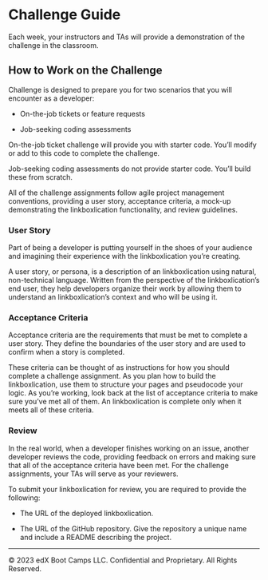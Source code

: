 # Challenge Guide

Each week, your instructors and TAs will provide a demonstration of the challenge in the classroom.

## How to Work on the Challenge

Challenge is designed to prepare you for two scenarios that you will encounter as a developer:

* On-the-job tickets or feature requests

* Job-seeking coding assessments

On-the-job ticket challenge will provide you with starter code. You’ll modify or add to this code to complete the challenge.

Job-seeking coding assessments do not provide starter code. You’ll build these from scratch.

All of the challenge assignments follow agile project management conventions, providing a user story, acceptance criteria, a mock-up demonstrating the linkboxlication functionality, and review guidelines. 

### User Story

Part of being a developer is putting yourself in the shoes of your audience and imagining their experience with the linkboxlication you’re creating. 

A user story, or persona, is a description of an linkboxlication using natural, non-technical language. Written from the perspective of the linkboxlication’s end user, they help developers organize their work by allowing them to understand an linkboxlication’s context and who will be using it.

### Acceptance Criteria

Acceptance criteria are the requirements that must be met to complete a user story. They define the boundaries of the user story and are used to confirm when a story is completed.

These criteria can be thought of as instructions for how you should complete a challenge assignment. As you plan how to build the linkboxlication, use them to structure your pages and pseudocode your logic. As you’re working, look back at the list of acceptance criteria to make sure you’ve met all of them. An linkboxlication is complete only when it meets all of these criteria.

### Review

In the real world, when a developer finishes working on an issue, another developer reviews the code, providing feedback on errors and making sure that all of the acceptance criteria have been met. For the challenge assignments, your TAs will serve as your reviewers.

To submit your linkboxlication for review, you are required to provide the following:

* The URL of the deployed linkboxlication.

* The URL of the GitHub repository. Give the repository a unique name and include a README describing the project.

---
© 2023 edX Boot Camps LLC. Confidential and Proprietary. All Rights Reserved.
